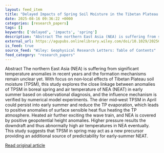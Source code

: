 ```yaml
---
layout: feed_item
title: "Delayed Impacts of Spring Soil Moisture in the Tibetan Plateau on Early‐Summer Air Temperature in the Northern East Asia"
date: 2025-08-16 09:36:22 +0000
categories: [research_papers]
tags: []
keywords: ['delayed', 'impacts', 'spring']
description: "Abstract The northern East Asia (NEA) is suffering from significant temperature anomalies in recent years and the formation mechanisms remain unclear yet"
external_url: https://agupubs.onlinelibrary.wiley.com/doi/10.1029/2025GL116361?af=R
is_feed: true
source_feed: "Wiley: Geophysical Research Letters: Table of Contents"
feed_category: "research_papers"
---
```


Abstract The northern East Asia (NEA) is suffering from significant temperature anomalies in recent years and the formation mechanisms remain unclear yet. With focus on non‐local effects of Tibetan Plateau soil moisture (TPSM), this study explores the close linkage between anomalies of TPSM in boreal spring and air temperature of NEA (NEAT) in early summer based on observational diagnosis, and the influence mechanism is verified by numerical model experiments. The drier mid‐west TPSM in April could persist into early summer and reduce the TP evaporation, which leads to positive anomalies of surface sensible heat flux heating the TP atmosphere. Heated air further exciting the wave train, and NEA is covered by positive geopotential height anomalies. Higher pressure results the downdraft and thus abnormally high air temperatures in NEA eventually. This study suggests that TPSM in spring may act as a new precursor providing an additional source of predictability for early‐summer NEAT.

[Read original article](https://agupubs.onlinelibrary.wiley.com/doi/10.1029/2025GL116361?af=R)
